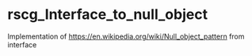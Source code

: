 # rscg_Interface_to_null_object
Implementation of https://en.wikipedia.org/wiki/Null_object_pattern  from interface
